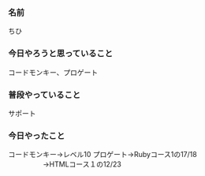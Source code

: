 ### 名前

ちひ

### 今日やろうと思っていること

コードモンキー、プロゲート

### 普段やっていること

サポート

### 今日やったこと
コードモンキー→レベル10
プロゲート→Rubyコース1の17/18
　　　　　→HTMLコース１の12/23
